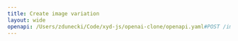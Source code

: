 ```yaml
---
title: Create image variation
layout: wide
openapi: /Users/zdunecki/Code/xyd-js/openai-clone/openapi.yaml#POST /images/variations
---
```


